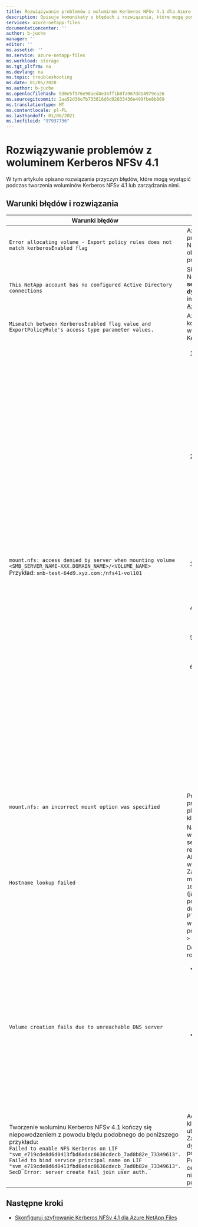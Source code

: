 ```yaml
---
title: Rozwiązywanie problemów z woluminem Kerberos NFSv 4.1 dla Azure NetApp Files | Microsoft Docs
description: Opisuje komunikaty o błędach i rozwiązania, które mogą pomóc w rozwiązywaniu problemów z woluminem NFSv 4.1 Kerberos dla Azure NetApp Files.
services: azure-netapp-files
documentationcenter: ''
author: b-juche
manager: ''
editor: ''
ms.assetid: ''
ms.service: azure-netapp-files
ms.workload: storage
ms.tgt_pltfrm: na
ms.devlang: na
ms.topic: troubleshooting
ms.date: 01/05/2020
ms.author: b-juche
ms.openlocfilehash: 930e5f976e98aed4e34ff1b8fa967dd14979ea26
ms.sourcegitcommit: 2aa52d30e7b733616d6d92633436e499fbe8b069
ms.translationtype: MT
ms.contentlocale: pl-PL
ms.lasthandoff: 01/06/2021
ms.locfileid: "97937736"
---
```

# <a name="troubleshoot-nfsv41-kerberos-volume-issues"></a>Rozwiązywanie problemów z woluminem Kerberos NFSv 4.1 

W tym artykule opisano rozwiązania przyczyn błędów, które mogą wystąpić podczas tworzenia woluminów Kerberos NFSv 4.1 lub zarządzania nimi. 

## <a name="error-conditions-and-resolutions"></a>Warunki błędów i rozwiązania

|     Warunki błędów    |     Rozwiązania    |
|-|-|
|`Error allocating volume - Export policy rules does not match kerberosEnabled flag` | Azure NetApp Files nie obsługuje protokołu Kerberos dla woluminów NFSv3. Protokół Kerberos jest obsługiwany tylko w przypadku protokołu NFSv 4.1.  |
|`This NetApp account has no configured Active Directory   connections`  |  Skonfiguruj Active Directory konta NetApp z polami adres IP i **Nazwa serwera usługi AD** **centrum dystrybucji kluczy** . Aby uzyskać instrukcje [, zobacz konfigurowanie Azure Portal](configure-kerberos-encryption.md#configure-the-azure-portal) . |
|`Mismatch between KerberosEnabled flag value and ExportPolicyRule's access type parameter values.`  | Azure NetApp Files nie obsługuje konwertowania zwykłego woluminu NFSv 4.1 na wolumin Kerberos NFSv 4.1 i na odwrót. |
|`mount.nfs: access denied by server when mounting volume <SMB_SERVER_NAME-XXX.DOMAIN_NAME>/<VOLUME_NAME>` <br>  Przykład: `smb-test-64d9.xyz.com:/nfs41-vol101` | <ol><li> Upewnij się, że rekordy A/PTR są prawidłowo skonfigurowane i istnieją w Active Directory dla nazwy serwera `smb-test-64d9.xyz.com` . <br> W kliencie NFS, jeśli `nslookup` `smb-test-64d9.xyz.com` jest rozpoznawany jako adres IP IP1 (to oznacza, `10.1.1.68` ), `nslookup` IP1 musi rozpoznać tylko jeden rekord (to oznacza, `smb-test-64d9.xyz.com` ). `nslookup` elementu IP1 nie *może* rozpoznać wielu nazw. </li>  <li>Ustaw algorytm AES-256 dla konta komputera NFS typu `NFS-<Smb NETBIOS NAME>-<few random characters>` w usłudze AD przy użyciu programu PowerShell lub interfejsu użytkownika. <br> Przykładowe polecenia: <ul><li>`Set-ADComputer <NFS_MACHINE_ACCOUNT_NAME> -KerberosEncryptionType AES256` </li><li>`Set-ADComputer NFS-SMB-TEST-64 -KerberosEncryptionType AES256` </li></ul> </li> <li>Upewnij się, że godzina klienta NFS, usług AD i Azure NetApp Files Storage jest zsynchronizowana ze sobą i znajduje się w przedziale pięciu minut. </li>  <li>Pobierz bilet protokołu Kerberos na kliencie NFS przy użyciu polecenia `kinit <administrator>` .</li> <li>Skróć nazwę hosta klienta NFS do mniej niż 15 znaków i ponownie wykonaj sprzężenie obszaru. </li><li>Uruchom ponownie klienta NFS i `rpcgssd` usługę w następujący sposób. Polecenie może się różnić w zależności od systemu operacyjnego.<br> RHEL 7: <br> `service nfs restart` <br> `service rpcgssd restart` <br> CentOS 8: <br> `systemctl enable nfs-client.target && systemctl start nfs-client.target` <br> Ubuntu <br> (Uruchom ponownie `rpc-gssd` usługę). <br> `sudo systemctl start rpc-gssd.service` </ul>| 
|`mount.nfs: an incorrect mount option was specified`   | Problem może być związany z problemem z klientem systemu plików NFS. Uruchom ponownie klienta systemu plików NFS.    |
|`Hostname lookup failed`   | Należy utworzyć strefę wyszukiwania wstecznego na serwerze DNS, a następnie dodać rekord PTR maszyny hosta usługi AD w tej strefie wyszukiwania wstecznego. <br> Załóżmy na przykład, że adres IP maszyny usługi AD to nazwa `10.1.1.4` hosta maszyny usługi AD (jak znaleziono przy użyciu polecenia hostname) `AD1` , a nazwa domeny to `myDomain.com` . Rekord PTR dodany do strefy wyszukiwania wstecznego powinien mieć wartość `10.1.1.4 -> AD1.myDomain.com` . |
|`Volume creation fails due to unreachable DNS server`  | Dostępne są dwa możliwe rozwiązania: <br> <ul><li> Ten błąd wskazuje, że usługa DNS jest nieosiągalna. Przyczyną może być nieprawidłowy adres IP DNS lub problem z siecią. Sprawdź adres IP DNS wprowadzony w polu połączenie usługi AD i upewnij się, że adres IP jest prawidłowy. </li> <li> Upewnij się, że usługi AD i wolumin znajdują się w tym samym regionie i w tej samej sieci wirtualnej. Jeśli znajdują się w różnych sieci wirtualnychach, upewnij się, że Komunikacja równorzędna sieci wirtualnej jest ustanowiona między tymi dwoma sieci wirtualnych. </li></ul> |
|Tworzenie woluminu Kerberos NFSv 4.1 kończy się niepowodzeniem z powodu błędu podobnego do poniższego przykładu: <br> `Failed to enable NFS Kerberos on LIF "svm_e719cde8d6d0413fbd6adac0636cdecb_7ad0b82e_73349613". Failed to bind service principal name on LIF "svm_e719cde8d6d0413fbd6adac0636cdecb_7ad0b82e_73349613". SecD Error: server create fail join user auth.` |Adres IP centrum dystrybucji kluczy jest nieprawidłowy i utworzono wolumin Kerberos. Zaktualizuj adres IP centrum dystrybucji kluczy przy użyciu poprawnego adresu. <br> Po zaktualizowaniu adresu IP centrum dystrybucji kluczy błąd nie zostanie wysunięty. Należy ponownie utworzyć wolumin. |

## <a name="next-steps"></a>Następne kroki  

* [Skonfiguruj szyfrowanie Kerberos NFSv 4.1 dla Azure NetApp Files](configure-kerberos-encryption.md)

